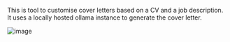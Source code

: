 This is tool to customise cover letters based on a CV and a job description.
It uses a locally hosted ollama instance to generate the cover letter.

![image](https://github.com/user-attachments/assets/b633a897-cd03-465e-95ec-991000f31aa9)
